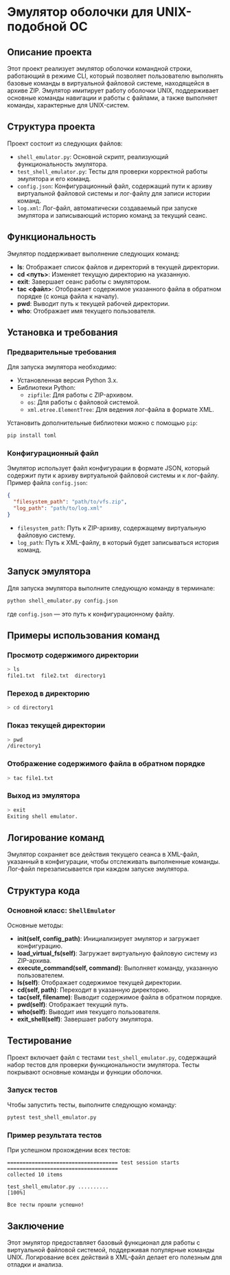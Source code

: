 
# Эмулятор оболочки для UNIX-подобной ОС

## Описание проекта

Этот проект реализует эмулятор оболочки командной строки, работающий в режиме CLI, который позволяет пользователю выполнять базовые команды в виртуальной файловой системе, находящейся в архиве ZIP. Эмулятор имитирует работу оболочки UNIX, поддерживает основные команды навигации и работы с файлами, а также выполняет команды, характерные для UNIX-систем.

## Структура проекта

Проект состоит из следующих файлов:

- `shell_emulator.py`: Основной скрипт, реализующий функциональность эмулятора.
- `test_shell_emulator.py`: Тесты для проверки корректной работы эмулятора и его команд.
- `config.json`: Конфигурационный файл, содержащий пути к архиву виртуальной файловой системы и лог-файлу для записи истории команд.
- `log.xml`: Лог-файл, автоматически создаваемый при запуске эмулятора и записывающий историю команд за текущий сеанс.

## Функциональность

Эмулятор поддерживает выполнение следующих команд:

- **ls**: Отображает список файлов и директорий в текущей директории.
- **cd <путь>**: Изменяет текущую директорию на указанную.
- **exit**: Завершает сеанс работы с эмулятором.
- **tac <файл>**: Отображает содержимое указанного файла в обратном порядке (с конца файла к началу).
- **pwd**: Выводит путь к текущей рабочей директории.
- **who**: Отображает имя текущего пользователя.

## Установка и требования

### Предварительные требования

Для запуска эмулятора необходимо:

- Установленная версия Python 3.x.
- Библиотеки Python:
  - `zipfile`: Для работы с ZIP-архивом.
  - `os`: Для работы с файловой системой.
  - `xml.etree.ElementTree`: Для ведения лог-файла в формате XML.

Установить дополнительные библиотеки можно с помощью `pip`:

```bash
pip install toml
```

### Конфигурационный файл

Эмулятор использует файл конфигурации в формате JSON, который содержит пути к архиву виртуальной файловой системы и к лог-файлу. Пример файла `config.json`:

```json
{
  "filesystem_path": "path/to/vfs.zip",
  "log_path": "path/to/log.xml"
}
```

- `filesystem_path`: Путь к ZIP-архиву, содержащему виртуальную файловую систему.
- `log_path`: Путь к XML-файлу, в который будет записываться история команд.

## Запуск эмулятора

Для запуска эмулятора выполните следующую команду в терминале:

```bash
python shell_emulator.py config.json
```

где `config.json` — это путь к конфигурационному файлу.

## Примеры использования команд

### Просмотр содержимого директории

```bash
> ls
file1.txt  file2.txt  directory1
```

### Переход в директорию

```bash
> cd directory1
```

### Показ текущей директории

```bash
> pwd
/directory1
```

### Отображение содержимого файла в обратном порядке

```bash
> tac file1.txt
```

### Выход из эмулятора

```bash
> exit
Exiting shell emulator.
```

## Логирование команд

Эмулятор сохраняет все действия текущего сеанса в XML-файл, указанный в конфигурации, чтобы отслеживать выполненные команды. Лог-файл перезаписывается при каждом запуске эмулятора.

## Структура кода

### Основной класс: `ShellEmulator`

Основные методы:

- **__init__(self, config_path)**: Инициализирует эмулятор и загружает конфигурацию.
- **load_virtual_fs(self)**: Загружает виртуальную файловую систему из ZIP-архива.
- **execute_command(self, command)**: Выполняет команду, указанную пользователем.
- **ls(self)**: Отображает содержимое текущей директории.
- **cd(self, path)**: Переходит в указанную директорию.
- **tac(self, filename)**: Выводит содержимое файла в обратном порядке.
- **pwd(self)**: Отображает текущий путь.
- **who(self)**: Выводит имя текущего пользователя.
- **exit_shell(self)**: Завершает работу эмулятора.

## Тестирование

Проект включает файл с тестами `test_shell_emulator.py`, содержащий набор тестов для проверки функциональности эмулятора. Тесты покрывают основные команды и функции оболочки.

### Запуск тестов

Чтобы запустить тесты, выполните следующую команду:

```bash
pytest test_shell_emulator.py
```

### Пример результата тестов

При успешном прохождении всех тестов:

```
==================================== test session starts ====================================
collected 10 items

test_shell_emulator.py ..........                                                         [100%]

Все тесты прошли успешно!
```

## Заключение

Этот эмулятор предоставляет базовый функционал для работы с виртуальной файловой системой, поддерживая популярные команды UNIX. Логирование всех действий в XML-файл делает его полезным для отладки и анализа.
